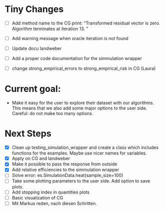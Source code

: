 # Tiny Changes
- [ ] Add method name to the CG print: "Transformed residual vector is zero. Algorithm terminates at iteration 13.
"
- [ ] Add warning message when oracle iteration is not found
- [ ] Update docu landweber
- [ ] Add a proper code documentation for the simmulation wrapper
- [ ] change strong_empirical_errors to strong_empirical_risk in CG (Laura)


# Current goal:
- Make it easy for the user to explore their dataset with our algorithms. This means that we also add 
some major options to the user side. Careful: do not make too many options.

# Next Steps
- [x] Clean up testing_simulation_wrapper and create a class which includes functions for the examples. Maybe use nicer names for variables.
- [x] Apply on CG and landweber
- [x] Make it possible to pass the response from outside
- [x] Add relative efficiencies to the simmulation wrapper
- [ ] Solve error: es.SimulationData.heat(sample_size=100)
- [ ] Take some plotting parameters to the user side. Add option to save plots.
- [ ] Add stopping index in quantities plots
- [ ] Basic visualization of CG
- [ ] Mit Markus reden, nach diesen Schritten. 
